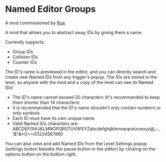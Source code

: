 # Named Editor Groups

A mod commissioned by [Rue](https://x.com/xRueOfficial).

A mod that allows you to abstract away <ca>IDs</c> by giving them a <cg>name</c>.

Currently supports:

- Group IDs
- Collision IDs
- Counter IDs

The ID's name is previewed in the editor, and you can directly search and create new Named IDs from any trigger's popup.
The IDs are stored in the level, so anyone with the mod and a copy of the level can see its Named IDs!

- The ID's name <cr>cannot</c> exceed <cy>20 characters</c> <cg>(it's recommended to keep them shorter than 14 characters)</c>
- It is recommended that the ID's name <cy>shouldn't</c> only contain <cy>numbers</c> or <cy>only symbols</c>
- Each ID <cr>must</c> have its own <cy>unique name</c>.
- Valid Named IDs characters are: <cg>ABCDEFGHIJKLMNOPQRSTUVWXYZabcdefghijklmnopqrstuvwxyz@_-,.!$^&*()+=/01234567890</c>

You can also view and add Named IDs from the Level Settings popup (settings button besides the pause button in the editor) by clicking on the options button on the bottom right.
